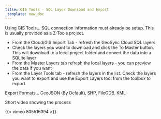 ```yaml
---
title: GIS Tools - SQL Layer Download and Export
_template: new_doc
---
```



Using GIS Tools... SQL connection information must already be setup.  This is usually provided as a Z-Tools project.

* From the Cloud/GIS Import Tab - refresh the GeoSync Cloud SQL layers
* Check the layers you want to download and click the To Master button. This will download to a local project folder and convert the data into a SQLite layer
* From the Master Layers tab refresh the local layers - you can preview the data if you want
* From the Layer Tools tab - refresh the layers in the list.  Check the layers you want to export and use the Export Layers tool from the toolbox to export.

Export Formats... GeoJSON (By Default), SHP, FileGDB, KML

Short video showing the process

{{< vimeo 805516394 >}}
